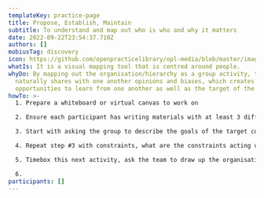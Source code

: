 ```yaml
---
templateKey: practice-page
title: Propose, Establish, Maintain
subtitle: To understand and map out who is who and why it matters
date: 2022-09-22T23:54:37.710Z
authors: []
mobiusTag: discovery
icon: https://github.com/openpracticelibrary/opl-media/blob/master/images/Needs%20an%20Image.png?raw=true
whatIs: I﻿t is a visual mapping tool that is centred around people.
whyDo: By mapping out the organisation/hierarchy as a group activity, the group
  naturally shares with one another opinions and biases, which creates
  opportunities to learn from one another as well as the target of the activity.
howTo: >-
  1. P﻿repare a whiteboard or virtual canvas to work on

  2. E﻿nsure each participant has writing materials with at least 3 different colours.

  3. S﻿tart with asking the group to describe the goals of the target company / group, be sure it is written in the words of the contributor, allow perceptions and assumptions as well. List them down and add to the canvas.

  4. R﻿epeat step #3 with constraints, what are the constraints acting upon this company / group, list them down and add to the canvas.

  5. T﻿imebox this next activity, ask the team to draw up the organisational hierarchy or relationship map, using lines and words, map out names of people, role titles and "what they mean to us". Encourage them to share their opinions while they do so.

  6.
participants: []
---
```

